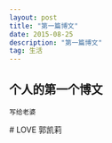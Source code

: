 ```yaml
---
layout: post
title: "第一篇博文"
date: 2015-08-25
description: "第一篇博文"
tag: 生活
---
```


## 个人的第一个博文
    写给老婆     

<p>
# LOVE 郭凯莉
